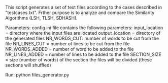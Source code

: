This script generates a set of text files according to the cases described in "testcases.txt".
Frther purpose is to analyze and compare the Similarity Algorithms (LSH, TLSH, SDHASH).

Parameters: 
config.ini file contains the following parameters:
input_location = directory where the input files are located
output_location = directory of the generated files
NR_WORDS_CUT: number of words to be cut from the file
NR_LINES_CUT = number of lines to be cut from the file
NR_WORDS_ADDED = number of word to be added to the file
NR_LINES_ADDED = number of lines to be added to the file
SECTION_SIZE = size (number of words) of the section the files will be divided (these sections will shuffled)

Run:
python files_generator.py
